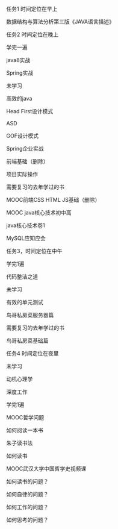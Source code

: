 任务1 时间定位在早上

数据结构与算法分析第三版《JAVA语言描述》



任务2  时间定位在晚上

学完一遍

java8实战

Spring实战



未学习

高效的java

Head First设计模式

ASD

GOF设计模式

Spring企业实战

前端基础（删除）

项目实际操作



需要复习的去年学过的书

MOOC前端CSS HTML JS基础（删除）

MOOC java核心技术初中高

java核心技术卷1

MySQL应知应会



任务3，时间定位在中午

学完1遍

代码整洁之道



未学习

有效的单元测试

鸟哥私房菜服务器篇



需要复习的去年学过的书

鸟哥私房菜基础篇



任务4 时间定位在夜里

未学习

动机心理学

深度工作



学完1遍

MOOC哲学问题

如何阅读一本书

朱子读书法

如何读书

MOOC武汉大学中国哲学史视频课



如何读书的问题？

如何自律的问题？

如何工作的问题？

如何思考的问题？
